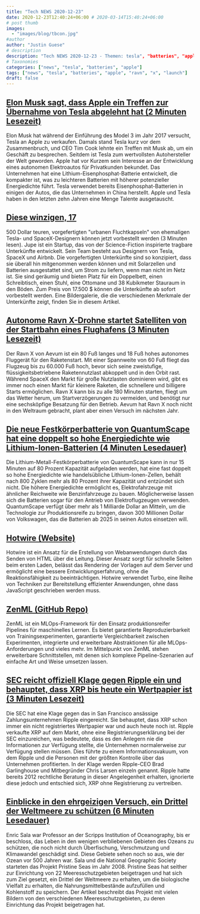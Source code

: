 ```yaml
---
title: "Tech NEWS 2020-12-23"
date: 2020-12-23T12:40:24+06:00 # 2020-03-14T15:40:24+06:00
# post thumb
images:
  - "images/blog/tbcon.jpg"
#author
author: "Justin Guese"
# description
description: "Tech NEWS 2020-12-23 - Themen: tesla", "batteries", "apple"
# Taxonomies
categories: ["news", "tesla", "batteries", "apple"]
tags: ["news", "tesla", "batteries", "apple", "ravn", "x", "launch"]
draft: false
---
```


## [Elon Musk sagt, dass Apple ein Treffen zur Übernahme von Tesla abgelehnt hat (2 Minuten Lesezeit)](https://www.theverge.com/2020/12/22/22195959/elon-musk-tesla-tim-cook-apple-sale-meeting-acquisition-refused/1/010001768f4827a7-1b0175e7-ae7b-406a-b6ce-13147faaa22f-000000/N7VfAyGSdVGb3H4ORtBiahtMJ2yKSIeqmXtlXH2u0ZU=172)

 Elon Musk hat während der Einführung des Model 3 im Jahr 2017 versucht, Tesla an Apple zu verkaufen. Damals stand Tesla kurz vor dem Zusammenbruch, und CEO Tim Cook lehnte ein Treffen mit Musk ab, um ein Geschäft zu besprechen. Seitdem ist Tesla zum wertvollsten Autohersteller der Welt geworden. Apple hat vor Kurzem sein Interesse an der Entwicklung eines autonomen Elektroautos für Privatkunden bekundet. Das Unternehmen hat eine Lithium-Eisenphosphat-Batterie entwickelt, die kompakter ist, was zu leichteren Batterien mit höherer potenzieller Energiedichte führt. Tesla verwendet bereits Eisenphosphat-Batterien in einigen der Autos, die das Unternehmen in China herstellt. Apple und Tesla haben in den letzten zehn Jahren eine Menge Talente ausgetauscht.

## [Diese winzigen, 17](https://www.businessinsider.com/jupe-tiny-prefab-escape-pods-former-tesla-spacex-designers-preorder-2020-12/1/010001768f4827a7-1b0175e7-ae7b-406a-b6ce-13147faaa22f-000000/6o0rLf9N1fHq2BTIoA6oKiz0BjW3V7OZFSwOnx3c2cU=172)

500 Dollar teuren, vorgefertigten "urbanen Fluchtkapseln" von ehemaligen Tesla- und SpaceX-Designern können jetzt vorbestellt werden (3 Minuten lesen). Jupe ist ein Startup, das von der Science-Fiction inspirierte tragbare Unterkünfte entwickelt. Sein Team besteht aus Designern von Tesla, SpaceX und Airbnb. Die vorgefertigten Unterkünfte sind so konzipiert, dass sie überall hin mitgenommen werden können und mit Solarzellen und Batterien ausgestattet sind, um Strom zu liefern, wenn man nicht im Netz ist. Sie sind geräumig und bieten Platz für ein Doppelbett, einen Schreibtisch, einen Stuhl, eine Ottomane und 38 Kubikmeter Stauraum in den Böden. Zum Preis von 17.500 $ können die Unterkünfte ab sofort vorbestellt werden. Eine Bildergalerie, die die verschiedenen Merkmale der Unterkünfte zeigt, finden Sie in diesem Artikel.

## [Autonome Ravn X-Drohne startet Satelliten von der Startbahn eines Flughafens (3 Minuten Lesezeit)](https://singularityhub.com/2020/12/21/autonomous-ravn-x-drone-to-launch-satellites-from-airport-runways//1/010001768f4827a7-1b0175e7-ae7b-406a-b6ce-13147faaa22f-000000/nVzcDjUmZutDce_-u5ZZtZtM2Pon26-E-1QcQutzM0k=172)

 Der Ravn X von Aevum ist ein 80 Fuß langes und 18 Fuß hohes autonomes Fluggerät für den Raketenstart. Mit einer Spannweite von 60 Fuß fliegt das Flugzeug bis zu 60.000 Fuß hoch, bevor sich seine zweistufige, flüssigkeitsbetriebene Raketennutzlast abkoppelt und in den Orbit rast. Während SpaceX den Markt für große Nutzlasten dominieren wird, gibt es immer noch einen Markt für kleinere Raketen, die schnellere und billigere Starts ermöglichen. Ravn X kann bis zu alle 180 Minuten starten, fliegt um das Wetter herum, um Startverzögerungen zu vermeiden, und benötigt nur eine sechsköpfige Besatzung für den Betrieb. Aevum hat Ravn X noch nicht in den Weltraum gebracht, plant aber einen Versuch im nächsten Jahr.

## [Die neue Festkörperbatterie von QuantumScape hat eine doppelt so hohe Energiedichte wie Lithium-Ionen-Batterien (4 Minuten Lesedauer)](https://singularityhub.com/2020/12/20/quantumscapes-new-solid-state-battery-is-twice-as-energy-dense-as-lithium-ion//1/010001768f4827a7-1b0175e7-ae7b-406a-b6ce-13147faaa22f-000000/fuXev-Q10_DRiBi7gER239cdISMgmssiLe6VGgPiEfA=172)

 Die Lithium-Metall-Festkörperbatterie von QuantumScape kann in nur 15 Minuten auf 80 Prozent Kapazität aufgeladen werden, hat eine fast doppelt so hohe Energiedichte wie handelsübliche Lithium-Ionen-Zellen, behält nach 800 Zyklen mehr als 80 Prozent ihrer Kapazität und entzündet sich nicht. Die höhere Energiedichte ermöglicht es, Elektrofahrzeuge mit ähnlicher Reichweite wie Benzinfahrzeuge zu bauen. Möglicherweise lassen sich die Batterien sogar für den Antrieb von Elektroflugzeugen verwenden. QuantumScape verfügt über mehr als 1 Milliarde Dollar an Mitteln, um die Technologie zur Produktionsreife zu bringen, davon 300 Millionen Dollar von Volkswagen, das die Batterien ab 2025 in seinen Autos einsetzen will.

## [Hotwire (Website)](https://hotwire.dev//1/010001768f4827a7-1b0175e7-ae7b-406a-b6ce-13147faaa22f-000000/Nf1_SMN_469fu7ecE6WEPK_6jpiantep-98gySANdZc=172)

 Hotwire ist ein Ansatz für die Erstellung von Webanwendungen durch das Senden von HTML über die Leitung. Dieser Ansatz sorgt für schnelle Seiten beim ersten Laden, belässt das Rendering der Vorlagen auf dem Server und ermöglicht eine bessere Entwicklungserfahrung, ohne die Reaktionsfähigkeit zu beeinträchtigen. Hotwire verwendet Turbo, eine Reihe von Techniken zur Bereitstellung effizienter Anwendungen, ohne dass JavaScript geschrieben werden muss.

## [ZenML (GitHub Repo)](https://github.com/maiot-io/zenml/1/010001768f4827a7-1b0175e7-ae7b-406a-b6ce-13147faaa22f-000000/SR-2vMjYDW28qnzI20aW-7rTu9dEkTPX1cAQMqzBRI4=172)

 ZenML ist ein MLOps-Framework für den Einsatz produktionsreifer Pipelines für maschinelles Lernen. Es bietet garantierte Reproduzierbarkeit von Trainingsexperimenten, garantierte Vergleichbarkeit zwischen Experimenten, integrierte und erweiterbare Abstraktionen für alle MLOps-Anforderungen und vieles mehr. Im Mittelpunkt von ZenML stehen erweiterbare Schnittstellen, mit denen sich komplexe Pipeline-Szenarien auf einfache Art und Weise umsetzen lassen.

## [SEC reicht offiziell Klage gegen Ripple ein und behauptet, dass XRP bis heute ein Wertpapier ist (3 Minuten Lesezeit)](https://dailyhodl.com/2020/12/22/sec-officially-files-suit-against-ripple-alleges-xrp-is-a-security-to-this-day//1/010001768f4827a7-1b0175e7-ae7b-406a-b6ce-13147faaa22f-000000/cTbCfqMqJ15AiLYwqL6-7mrWHibfsFBepeNXiyCFxKc=172)

 Die SEC hat eine Klage gegen das in San Francisco ansässige Zahlungsunternehmen Ripple eingereicht. Sie behauptet, dass XRP schon immer ein nicht registriertes Wertpapier war und auch heute noch ist. Ripple verkaufte XRP auf dem Markt, ohne eine Registrierungserklärung bei der SEC einzureichen, was bedeutete, dass es den Anlegern nie die Informationen zur Verfügung stellte, die Unternehmen normalerweise zur Verfügung stellen müssen. Dies führte zu einem Informationsvakuum, von dem Ripple und die Personen mit der größten Kontrolle über das Unternehmen profitierten. In der Klage werden Ripple-CEO Brad Garlinghouse und Mitbegründer Chris Larsen einzeln genannt. Ripple hatte bereits 2012 rechtliche Beratung in dieser Angelegenheit erhalten, ignorierte diese jedoch und entschied sich, XRP ohne Registrierung zu vertreiben.

## [Einblicke in den ehrgeizigen Versuch, ein Drittel der Weltmeere zu schützen (6 Minuten Lesedauer)](https://www.nationalgeographic.com/magazine/2020/09/how-preserving-pristine-seas-can-help-save-fish-and-the-climate-feature//1/010001768f4827a7-1b0175e7-ae7b-406a-b6ce-13147faaa22f-000000/2FOOW3mvj_SsS_O-Fg6mGZ0iyrmPBajPAvDjybO6sLM=172)

 Enric Sala war Professor an der Scripps Institution of Oceanography, bis er beschloss, das Leben in den wenigen verbliebenen Gebieten des Ozeans zu schützen, die noch nicht durch Überfischung, Verschmutzung und Klimawandel geschädigt sind. Diese Gebiete sehen noch so aus, wie der Ozean vor 500 Jahren war. Sala und die National Geographic Society starteten das Projekt Pristine Seas im Jahr 2008. Pristine Seas hat seither zur Einrichtung von 22 Meeresschutzgebieten beigetragen und hat sich zum Ziel gesetzt, ein Drittel der Weltmeere zu erhalten, um die biologische Vielfalt zu erhalten, die Nahrungsmittelbestände aufzufüllen und Kohlenstoff zu speichern. Der Artikel beschreibt das Projekt mit vielen Bildern von den verschiedenen Meeresschutzgebieten, zu deren Einrichtung das Projekt beigetragen hat.


